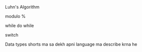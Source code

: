 

Luhn's Algorithm 


modulo % 

while 
do while 

switch 


Data types shorts ma sa dekh apni language ma describe krna he 

